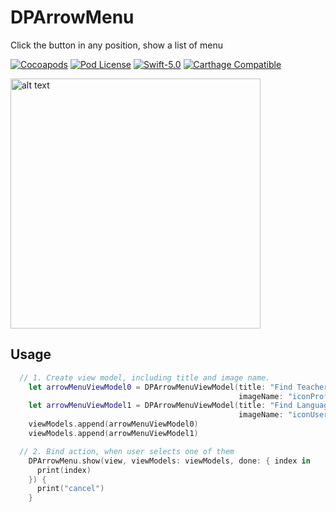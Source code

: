 # DPArrowMenu
Click the button in any position, show a list of menu

[![Cocoapods](https://img.shields.io/cocoapods/v/DPArrowMenuKit.svg)](http://cocoapods.org/?q=DPArrowMenuKit)
[![Pod License](http://img.shields.io/cocoapods/l/DPArrowMenuKit.svg)](https://github.com/HongliYu/DPSlideMenuKit-Swift/blob/master/LICENSE)
[![Swift-5.0](https://img.shields.io/badge/Swift-5.0-blue.svg)]()
[![Carthage Compatible](https://img.shields.io/badge/Carthage-compatible-4BC51D.svg?style=flat)](https://github.com/Carthage/Carthage)

<img src="https://github.com/HongliYu/DPArrowMenu/blob/master/DPArrowMenu.png?raw=true" alt="alt text"  height="400">

## Usage

```  swift
  // 1. Create view model, including title and image name.
    let arrowMenuViewModel0 = DPArrowMenuViewModel(title: "Find Teachers",
                                                   imageName: "iconProfessionalTeacherSemiBlack")
    let arrowMenuViewModel1 = DPArrowMenuViewModel(title: "Find Language Partners",
                                                   imageName: "iconUserFriendsSemiBlack24")
    viewModels.append(arrowMenuViewModel0)
    viewModels.append(arrowMenuViewModel1)

  // 2. Bind action, when user selects one of them
    DPArrowMenu.show(view, viewModels: viewModels, done: { index in
      print(index)
    }) {
      print("cancel")
    }

```
